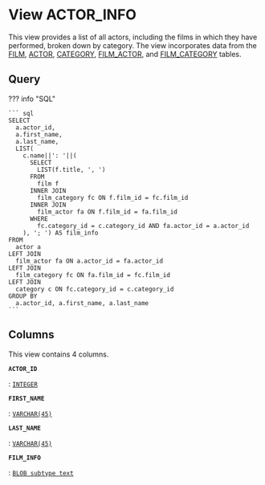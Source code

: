 # View **ACTOR\_INFO**

This view provides a list of all actors, including the films in which they have performed, broken down by category\. The view incorporates data from the [FILM](../../tables/film), [ACTOR](../../tables/actor), [CATEGORY](../../tables/category), [FILM\_ACTOR](../../tables/film_actor), and [FILM\_CATEGORY](../../tables/film_category) tables\.

## Query

??? info "SQL"

    ``` sql
    SELECT
      a.actor_id,
      a.first_name,
      a.last_name,
      LIST(
        c.name||': '||(
    	  SELECT 
    	    LIST(f.title, ', ')
          FROM 
    	    film f
          INNER JOIN 
    	    film_category fc ON f.film_id = fc.film_id
          INNER JOIN 
    	    film_actor fa ON f.film_id = fa.film_id
          WHERE 
    	    fc.category_id = c.category_id AND fa.actor_id = a.actor_id
        ), '; ') AS film_info
    FROM 
      actor a
    LEFT JOIN 
      film_actor fa ON a.actor_id = fa.actor_id
    LEFT JOIN 
      film_category fc ON fa.film_id = fc.film_id
    LEFT JOIN 
      category c ON fc.category_id = c.category_id
    GROUP BY 
      a.actor_id, a.first_name, a.last_name
    ```

## Columns

This view contains 4 columns.

**`ACTOR_ID`**

:   [`INTEGER`](https://firebirdsql.org/file/documentation/html/en/refdocs/fblangref40/firebird-40-language-reference.html#fblangref40-datatypes-inttypes)

**`FIRST_NAME`**

:   [`VARCHAR(45)`](https://firebirdsql.org/file/documentation/html/en/refdocs/fblangref40/firebird-40-language-reference.html#fblangref40-datatypes-chartypes)

**`LAST_NAME`**

:   [`VARCHAR(45)`](https://firebirdsql.org/file/documentation/html/en/refdocs/fblangref40/firebird-40-language-reference.html#fblangref40-datatypes-chartypes)

**`FILM_INFO`**

:   [`BLOB subtype text`](https://firebirdsql.org/file/documentation/html/en/refdocs/fblangref40/firebird-40-language-reference.html#fblangref40-datatypes-bnrytypes)
